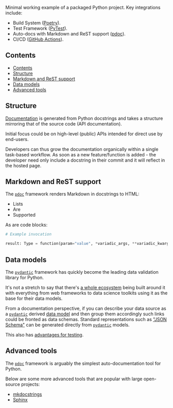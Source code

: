 Minimal working example of a packaged Python project. Key integrations include:

- Build System ([Poetry](https://python-poetry.org/)).
- Test Framework ([PyTest](https://docs.pytest.org/en/7.4.x/)).
- Auto-docs with Markdown and ReST support ([pdoc](https://pdoc.dev/)).
- CI/CD ([GitHub Actions](https://docs.github.com/en/actions)).


## Contents

- [Contents](#contents)
- [Structure](#structure)
- [Markdown and ReST support](#markdown-and-rest-support)
- [Data models](#data-models)
- [Advanced tools](#advanced-tools)


## Structure

[Documentation](https://poetry-demo.python.jambazid.dev) is generated from Python docstrings and takes a structure mirroring
that of the source code (API documentation).

Initial focus could be on high-level (public) APIs intended for direct use by end-users.

Developers can thus grow the documentation organically within a single task-based workflow.
As soon as a new feature/function is added - the developer need only include a docstring
in their commit and it will reflect in the hosted page.


## Markdown and ReST support

The [`pdoc`](https://pdoc.dev/) framework renders Markdown in docstrings to HTML:

- Lists
- Are
- Supported

As are code blocks:

```python
# Example invocation

result: Type = function(param="value", *variadic_args, **variadic_kwargs)
```


## Data models

The [`pydantic`](https://docs.pydantic.dev/latest/) framework has quickly become the leading
data validation library for Python.

It's not a stretch to say that there's [a whole ecosystem](https://github.com/Kludex/awesome-pydantic) being built around it with everything
from web frameworks to data science toolkits using it as the base for their data models.

From a documentation perspective, if you can describe your data source as a [`pydantic`](https://docs.pydantic.dev/latest/) derived
[data model](https://docs.pydantic.dev/latest/concepts/models/) and then group them accordingly
such links could be fronted as data schemas. Standard representations such as ["JSON Schema"](https://json-schema.org/) can
be generated directly from [`pydantic`](https://docs.pydantic.dev/latest/) models.

This also has [advantages for testing](https://pandera.readthedocs.io/en/stable/data_synthesis_strategies.html#usage-in-unit-tests).


## Advanced tools

The [`pdoc`](https://pdoc.dev/) framework is arguably the simplest auto-documentation tool for Python.

Below are some more advanced tools that are popular with large open-source projects:

- [mkdocstrings](https://mkdocstrings.github.io/)
- [Sphinx](https://www.sphinx-doc.org/en/master/)